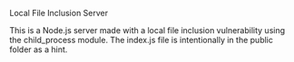 Local File Inclusion Server

This is a Node.js server made with a local file inclusion vulnerability using the child_process module. The index.js file is intentionally in the public folder as a hint. 
